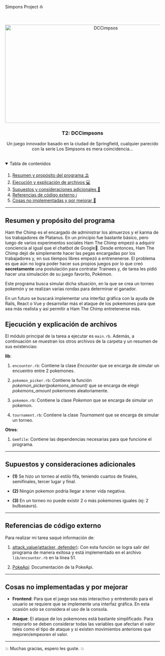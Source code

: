 Simpons Project ⛵

<!-- Logotipo del proyecto -->
<br />
<p align="center">  
<a href="https://www.qries.com/">
    <img alt="DCCimpsos" src="https://c4.wallpaperflare.com/wallpaper/1017/313/85/the-simpsons-bart-simpson-homer-simpson-lisa-simpson-wallpaper-preview.jpg" width="640" height="320">
  </a>
  <h3 align="center">T2: DCCimpsons</h3>

  <p align="center">
    Un juego innovador basado en la ciudad de Springfield, cualquier parecido con la serie Los Simpsons es mera coincidencia...
    <br />
    <br />
  </p>
</p>



<!-- Tabla de contenidos -->
<details open="open">
  <summary>Tabla de contenidos</summary>
  <ol>
    <li><a href="#resumen-y-propósito-del-programa">Resumen y propósito del programa ⛱️</a></li>
    <li><a href="#ejecución-y-explicación-de-archivos">Ejecución y explicación de archivos 💻</a></li>
    <li><a href="#supuestos-y-consideraciones-adicionales">Supuestos y consideraciones adicionales 🤔</a></li>
    <li><a href="#referencias-de-código-externo">Referencias de código externo ℹ️</a></li>
    <li><a href="#cosas-no-implementadas-y-por-mejorar">Cosas no implementadas y por mejorar 🚀</a></li>
  </ol>
</details>
<!-- Fin tabla de contenidos -->

-------
## Resumen y propósito del programa

Ham the Chimp es el encargado de administrar los almuerzos y el karma de los trabajadores de Platanus. En un principio fue bastante básico, pero luego de varios experimentos sociales Ham The Chimp empezó a adquirir conciencia al igual que el chatbot de Google👀. Desde entonces, Ham The Chimp dejó de simplemente hacer las pegas encargadas por los trabajadores y, en sus tiempos libres empezó a entrenenerse. El problema es que aún no logra poder hacer sus propios juegos por lo que creó **secretamente** una postulación para contratar Trainees y, de tarea les pidió hacer una simulación de su juego favorito, Pokémon.

Este programa busca simular dicha situación, en la que se crea un torneo pokemón y se realizan varias rondas para determinar el ganador.
>
En un futuro se buscará implementar una interfaz gráfica con la ayuda de Rails, React o Vue y desarrollar más el ataque de los pokemones para que sea más realista y así permitir a Ham The Chimp entretenerse más.

## Ejecución y explicación de archivos
El módulo principal de la tarea a ejecutar es  ```main.rb```. Además, a continuación se muestran los otros archivos de la carpeta y un resumen de sus existencias:
  >
**lib**:
  >
1. ```encounter.rb```: Contiene la clase *Encounter* que se encarga de simular un encuentro entre 2 pokemones.
   >
2. ```pokemon_picker.rb```: Contiene la función *pokemon_picker(pokemons_amount)* que se encarga de elegir *pokemons_amount* pokemones aleatoriamente.
   >
3. ```pokemon.rb```: Contiene la clase *Pokemon* que se encarga de simular un pokemon.
   >
4. ```tournament.rb```: Contiene la clase *Tournament* que se encarga de simular un torneo.
   >
**Otros**:
  >
1. ```Gemfile```: Contiene las dependencias necesarias para que funcione el programa.
   >
-------

## Supuestos y consideraciones adicionales

* **(1)** Se hizo un torneo al estilo fifa, teniendo cuartos de finales, semifinales, tercer lugar y final.
  >
* **(2)** Ningún pokemon podría llegar a tener vida negativa.
  >
* **(3)** En un torneo no puede existir 2 o más pokemones iguales (ej: 2 bulbasaurs).
  >
-------

## Referencias de código externo

Para realizar mi tarea saqué información de:

1. [attack_value(attacker, defender)](https://dev.to/thepracticaldev/daily-challenge-170-pokemon-damage-calculator-97d): Con esta función se logra salir del programa de manera exitosa y está implementado en el archivo ```lib/encounter.rb``` en la línea 51.

2. [PokeApi](https://pokeapi.co/): Documentación de la PokeApi.
-------
## Cosas no implementadas y por mejorar

*  **Frontend**: Para que el juego sea más interactivo y entretenido para el usuario se requiere que se implemente una interfaz gráfica. En esta ocasión solo se considera el uso de la consola.
  >
* **Ataque**: El ataque de los pokemones está bastante simplificado. Para mejorarlo se deben considerar todas las variables que afectan el valor tales como el tipo de ataque y si existen movimientos anteriores que mejoren/empeoren el valor. 
  >
-------

💥 Muchas gracias, espero les guste. 💥
